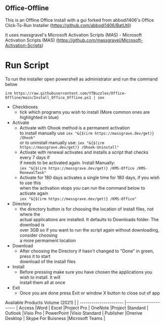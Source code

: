 ## Office-Offline
This is an Offline Office install with a gui
forked from abbodi1406's Office Click-To-Run Installer (https://github.com/abbodi1406/BatUtil)

It uses massgravel's Microsoft Activation Scripts (MAS) - Microsoft Activation Scripts (MAS)
(https://github.com/massgravel/Microsoft-Activation-Scripts)

# Run Script
To run the installer open powershell as administrator and run the command below
```
irm https://raw.githubusercontent.com/YTBuzzles/Office-Offline/main/Install_Office_Offline.ps1 | iex
```

- Checkboxes
  - tick which programs you wish to install (More common ones are highlighted in blue)<br>
- Activate
  - Activate with Ohook method is a permanent activation<br>
            to install manually use
            ```iex "&{$(irm https://massgrave.dev/get)} /Ohook"```<br> or to uninstall manually
            use: ```iex "&{$(irm https://massgrave.dev/get)} /Ohook-Uninstall"```
  - Activate with renewal activates and installs a script that checks every 7 days if<br>
            if needs to be activated again. Install Manually:<br>
            ```iex "&{$(irm https://massgrave.dev/get)} /KMS-Office /KMS-RenewalTask"```
  - Activate for 180 days activates a single time for 180 days, if you wish to use this<br>
            when the activation stops you can run the command below to activate again<br>
            ```iex "&{$(irm https://massgrave.dev/get)} /KMS-Office"```<br>
- Directory
  - the directory button is for choosing the location of install files, not where the<br>
                actual applications are installed. It defaults to Downloads folder. The download is<br>
                over 3GB so if you want to run the script again without downloading, consider choosing<br>
                a more permament location<br>
- Download
  - After choosing the Directory if hasn't changed to "Done" in green, press it to start<br>
                download of the install files<br>
- Install
  - Before pressing make sure you have chosen the applications you wish to install. It will<br>
                install them all at once<br>
- Exit
  - Once you are done press Exit or window X button to close out of app<br>

Available Products
Volume (2021)          |                       |
---------------------- |---------------------- |
Access                 |Word                   |
Excel                  |Project Pro            |
OneNote                |Project Standard       |
Outlook                |Visio Pro              |
PowerPoint             |Visio Standard         |
Publisher              |Onerive Desktop        |
Skype For Buisness     |Microsoft Teams        |
